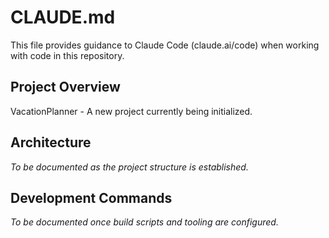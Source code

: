 # CLAUDE.md

This file provides guidance to Claude Code (claude.ai/code) when working with code in this repository.

## Project Overview

VacationPlanner - A new project currently being initialized.

## Architecture

_To be documented as the project structure is established._

## Development Commands

_To be documented once build scripts and tooling are configured._
